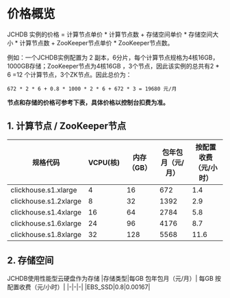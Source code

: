 # 价格概览
JCHDB 实例的价格 = 计算节点单价 * 计算节点数 + 存储空间单价 * 存储空间大小 * 计算节点数 + ZooKeeper节点单价 * ZooKeeper节点数。

例如：一个JCHDB实例配置为 2 副本，6分片，每个计算节点规格为4核16GB， 1000GB存储；ZooKeeper节点为4核16GB ，3个节点，因此该实例的总共有2 * 6 =12 个计算节点，3个ZK节点。因此总价为：
```
672 * 2 * 6 + 0.8 * 1000 * 2 * 6 + 672 * 3 = 19680 元/月
```
**节点和存储的价格可参考下表，具体价格以控制台扣费为准。** 
## 1. 计算节点 / ZooKeeper节点
|规格代码|VCPU(核)|内存（GB）|包年包月（元/月）|按配置收费（元/小时）|
|-|-|-|-|-|
|clickhouse.s1.xlarge|4|16|672|1.4|
|clickhouse.s1.2xlarge|8|32|1392|2.9|
|clickhouse.s1.4xlarge|16|64|2784|5.8|
|clickhouse.s1.6xlarge|24|96|4176|8.7|
|clickhouse.s1.8xlarge|32|128|5568|11.6|

## 2. 存储空间
JCHDB使用性能型云硬盘作为存储
|存储类型|每GB 包年包月（元/月）| 每GB 按配置收费（元/小时）|
|-|-|-|
|EBS_SSD|0.8|0.00167|
